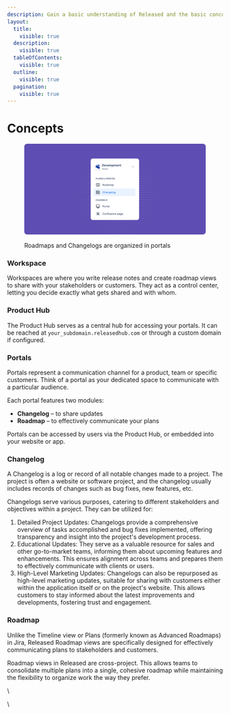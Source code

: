 ```yaml
---
description: Gain a basic understanding of Released and the basic concepts.
layout:
  title:
    visible: true
  description:
    visible: true
  tableOfContents:
    visible: true
  outline:
    visible: true
  pagination:
    visible: true
---
```


# Concepts

<figure><img src="../.gitbook/assets/Space Illustration.png" alt=""><figcaption><p>Roadmaps and Changelogs are organized in portals</p></figcaption></figure>

### Workspace

Workspaces are where you write release notes and create roadmap views to share with your stakeholders or customers. They act as a control center, letting you decide exactly what gets shared and with whom.

### Product Hub

The Product Hub serves as a central hub for accessing your portals. It can be reached at `your_subdomain.releasedhub.com` or through a custom domain if configured.

### Portals

Portals represent a communication channel for a product, team or specific customers. Think of a portal as your dedicated space to communicate with a particular audience.

Each portal features two modules:&#x20;

* **Changelog** – to share updates
* **Roadmap** – to effectively communicate your plans

Portals can be accessed by users via the Product Hub, or embedded into your website or app.&#x20;

### Changelog

A Changelog is a log or record of all notable changes made to a project. The project is often a website or software project, and the changelog usually includes records of changes such as bug fixes, new features, etc.&#x20;

Changelogs serve various purposes, catering to different stakeholders and objectives within a project. They can be utilized for:

1. Detailed Project Updates: Changelogs provide a comprehensive overview of tasks accomplished and bug fixes implemented, offering transparency and insight into the project's development process.
2. Educational Updates: They serve as a valuable resource for sales and other go-to-market teams, informing them about upcoming features and enhancements. This ensures alignment across teams and prepares them to effectively communicate with clients or users.
3. High-Level Marketing Updates: Changelogs can also be repurposed as high-level marketing updates, suitable for sharing with customers either within the application itself or on the project's website. This allows customers to stay informed about the latest improvements and developments, fostering trust and engagement.

### Roadmap

Unlike the Timeline view or Plans (formerly known as Advanced Roadmaps) in Jira, Released Roadmap views are specifically designed for effectively communicating plans to stakeholders and customers.

Roadmap views in Released are cross-project. This allows teams to consolidate multiple plans into a single, cohesive roadmap while maintaining the flexibility to organize work the way they prefer.

\


\
